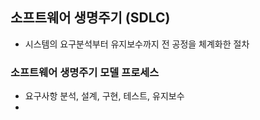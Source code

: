 ## 소프트웨어 생명주기 (SDLC)
- 시스템의 요구분석부터 유지보수까지 전 공정을 체계화한 절차

### 소프트웨어 생명주기 모델 프로세스
- 요구사항 분석, 설계, 구현, 테스트, 유지보수
- 

